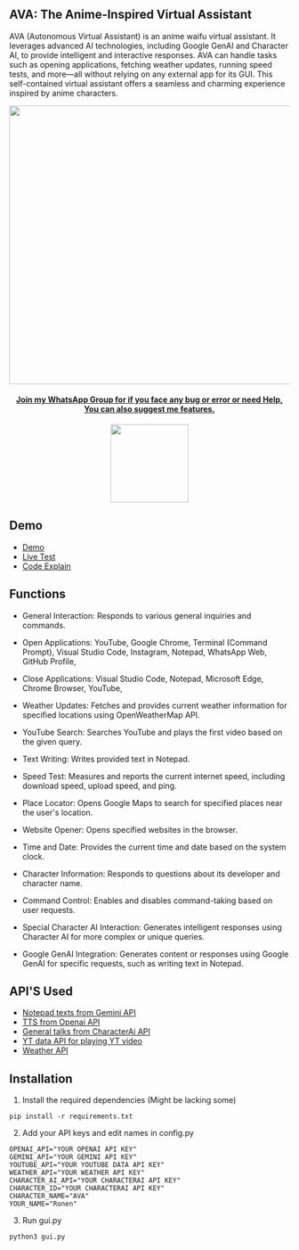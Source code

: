 ## AVA: The Anime-Inspired Virtual Assistant

AVA (Autonomous Virtual Assistant) is an anime waifu virtual assistant. It leverages advanced AI technologies, including Google GenAI and Character AI, to provide intelligent and interactive responses. AVA can handle tasks such as opening applications, fetching weather updates, running speed tests, and more—all without relying on any external app for its GUI. This self-contained virtual assistant offers a seamless and charming experience inspired by anime characters.

<p align="center">
<a href="https://github.com/Ronen6999/Autonomous-Virtual-Assistant">
    <img src="https://i.ibb.co/2hT7Hgm/2024-05-20-2.png" width="1920" height="500">
    <h4 align="center"> Join my WhatsApp Group for if you face any bug or error or need Help, You can also suggest me features.

<br>
</h4>

<p align="center" >
<a href="https://chat.whatsapp.com/E97PJIxKEvcKpRZFq7QWNV"><img src="https://img.shields.io/badge/Join Group-25D366?style=for-the-badge&logo=whatsapp&logoColor=white" width="140px">
</a>
</p>
  </a>
 
## Demo
 - [Demo]()
 - [Live Test]()
 - [Code Explain]()

## Functions 

- General Interaction:
Responds to various general inquiries and commands.

- Open Applications:
YouTube,
Google Chrome,
Terminal (Command Prompt),
Visual Studio Code,
Instagram,
Notepad,
WhatsApp Web,
GitHub Profile,

- Close Applications:
Visual Studio Code,
Notepad,
Microsoft Edge,
Chrome Browser,
YouTube,

- Weather Updates:
Fetches and provides current weather information for specified locations using OpenWeatherMap API.

- YouTube Search:
Searches YouTube and plays the first video based on the given query.

- Text Writing:
Writes provided text in Notepad.

- Speed Test:
Measures and reports the current internet speed, including download speed, upload speed, and ping.

- Place Locator:
Opens Google Maps to search for specified places near the user's location.

- Website Opener:
Opens specified websites in the browser.

- Time and Date:
Provides the current time and date based on the system clock.

- Character Information:
Responds to questions about its developer and character name.

- Command Control:
Enables and disables command-taking based on user requests.

- Special Character AI Interaction:
Generates intelligent responses using Character AI for more complex or unique queries.

- Google GenAI Integration:
Generates content or responses using Google GenAI for specific requests, such as writing text in Notepad.

## API'S Used

 - [Notepad texts from Gemini API](https://ai.google.dev/?gad_source=1&gclid=Cj0KCQjw6auyBhDzARIsALIo6v9ti61NHvqFunUKsMwzEVwtjtdP0h69vNzHCWMRG4zVbRy6mCNmcJMaAuQCEALw_wcB)
 - [TTS from Openai API](https://platform.openai.com/docs/guides/text-to-speech)
 - [General talks from CharacterAi API](https://beta.character.ai/chats)
 - [YT data API for playing YT video](https://developers.google.com/youtube/v3)
 - [Weather API](https://api.openweathermap.org/data/2.5/weather)

## Installation

1. Install the required dependencies (Might be lacking some)

```
pip install -r requirements.txt
```

2. Add your API keys and edit names in config.py 

```
OPENAI_API="YOUR OPENAI API KEY"
GEMINI_API="YOUR GEMINI API KEY"
YOUTUBE_API="YOUR YOUTUBE DATA API KEY"
WEATHER_API="YOUR WEATHER API KEY"
CHARACTER_AI_API="YOUR CHARACTERAI API KEY"
CHARACTER_ID="YOUR CHARACTERAI API KEY"
CHARACTER_NAME="AVA"
YOUR_NAME="Ronen"
```

3. Run gui.py

```
python3 gui.py
```

